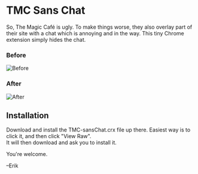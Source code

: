 # TMC Sans Chat

So, The Magic Café is ugly. To make things worse, they also overlay part of their site with a chat which is annoying and in the way. This tiny Chrome extension simply hides the chat.

### Before
![Before](https://github.com/erikjansson/TMC-sansChat/img/raw/master/tmc-chat.png)

### After
![After](https://github.com/erikjansson/TMC-sansChat/img/raw/master/tmc-no-chat.png)

## Installation

Download and install the TMC-sansChat.crx file up there. Easiest way is to click it, and then click "View Raw".  
It will then download and ask you to install it.

You're welcome.

–Erik